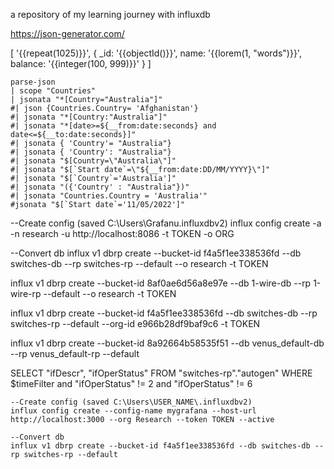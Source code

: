 a repository of my learning journey with influxdb

https://json-generator.com/

[
  '{{repeat(1025)}}',
  {
    _id: '{{objectId()}}',
    name: '{{lorem(1, "words")}}',
    balance: '{{integer(100, 999)}}'
  }
]

```
parse-json
| scope "Countries"
| jsonata "*[Country="Australia"]"
#| json {Countries.Country= 'Afghanistan'}
#| jsonata "*[Country:"Australia"]"
#| jsonata "*[date>=${__from:date:seconds} and date<=${__to:date:seconds}]"
#| jsonata { 'Country'= "Australia"} 
#| jsonata { 'Country': "Australia"} 
#| jsonata "$[Country=\"Australia\"]"
#| jsonata "$[`Start date`=\"${__from:date:DD/MM/YYYY}\"]"
#| jsonata "$[`Country`='Australia']"
#| jsonata "({'Country' : "Australia"})"
#| jsonata "Countries.Country = 'Australia'"
#jsonata "$[`Start date`='11/05/2022']"
```

--Create config (saved C:\Users\Grafanu\.influxdbv2)
influx config create -a -n research -u http://localhost:8086 -t TOKEN -o ORG

--Convert db
influx v1 dbrp create --bucket-id f4a5f1ee338536fd --db switches-db --rp switches-rp --default --o research -t TOKEN

influx v1 dbrp create --bucket-id 8af0ae6d56a8e97e --db 1-wire-db --rp 1-wire-rp --default --o research -t TOKEN

influx v1 dbrp create --bucket-id f4a5f1ee338536fd --db switches-db --rp switches-rp --default --org-id e966b28df9baf9c6 -t TOKEN

influx v1 dbrp create --bucket-id 8a92664b58535f51 --db venus_default-db --rp venus_default-rp --default

SELECT "ifDescr", "ifOperStatus" FROM "switches-rp"."autogen" WHERE $timeFilter and "ifOperStatus" != 2 and  "ifOperStatus" != 6 
```
--Create config (saved C:\Users\USER_NAME\.influxdbv2)
influx config create --config-name mygrafana --host-url http://localhost:3000 --org Research --token TOKEN --active

--Convert db
influx v1 dbrp create --bucket-id f4a5f1ee338536fd --db switches-db --rp switches-rp --default 
```


